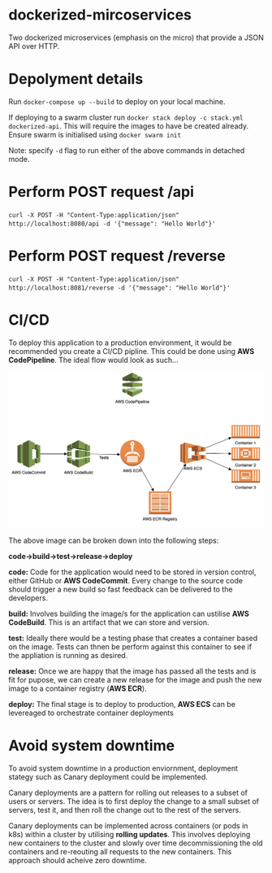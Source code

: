 # dockerized-mircoservices
Two dockerized microservices (emphasis on the micro) that provide a JSON API over HTTP.

# Depolyment details
Run `docker-compose up --build` to deploy on your local machine. 

If deploying to a swarm cluster run `docker stack deploy -c stack.yml dockerized-api`.
This will require the images to have be created already. 
Ensure swarm is initialised using `docker swarm init`

Note: specify `-d` flag to run either of the above commands in detached mode.

# Perform POST request /api
`curl -X POST -H "Content-Type:application/json" http://localhost:8080/api -d '{"message": "Hello World"}'`

# Perform POST request /reverse
`curl -X POST -H "Content-Type:application/json" http://localhost:8081/reverse -d '{"message": "Hello World"}'`

# CI/CD
To deploy this application to a production environment, it would be recommended you create a CI/CD pipline. This could be done using **AWS CodePipeline**. The ideal flow would look as such...

![aws-pipeline-for-dockerized-microservices](https://github.com/robertpountney92/dockerized-mircoservices/blob/master/aws-pipline-for-dockerized-microservices.png)

The above image can be broken down into the following steps:

**code->build->test->release->deploy**

**code:** Code for the application would need to be stored in version control, either GitHub or **AWS CodeCommit**. Every change to the source code should trigger a new build so fast feedback can be delivered to the developers.

**build:** Involves building the image/s for the application can ustilise **AWS CodeBuild**. This is an artifact that we can store and version.

**test:** Ideally there would be a testing phase that creates a container based on the image. Tests can thnen be perform against this container to see if the appliation is running as desired.

**release:** Once we are happy that the image has passed all the tests and is fit for pupose, we can create a new release for the image and push the new image to a container registry (**AWS ECR**).

**deploy:** The final stage is to deploy to production, **AWS ECS** can be levereaged to orchestrate container deployments

# Avoid system downtime
To avoid system downtime in a production enviornment, deployment stategy such as Canary deployment could be implemented. 

Canary deployments are a pattern for rolling out releases to a subset of users or servers. The idea is to first deploy the change to a small subset of servers, test it, and then roll the change out to the rest of the servers.

Canary deployments can be implemented across containers (or pods in k8s) within a cluster by utilising **rolling updates**. This involves deploying new containers to the cluster and slowly over time decommissioning the old containers and re-reouting all requests to the new containers. This approach should acheive zero downtime.